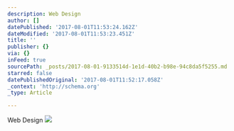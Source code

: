 ```yaml
---
description: Web Design
author: []
datePublished: '2017-08-01T11:53:24.162Z'
dateModified: '2017-08-01T11:53:23.451Z'
title: ''
publisher: {}
via: {}
inFeed: true
sourcePath: _posts/2017-08-01-9133514d-1e1d-40b2-b98e-94c8da5f5255.md
starred: false
datePublishedOriginal: '2017-08-01T11:52:17.058Z'
_context: 'http://schema.org'
_type: Article

---
```

Web Design
![](https://imgflo.herokuapp.com/graph/2b2431f8e7ba7b0/7282bab40c011dad385775bd11253700/croprotate.png?cropheight=2877&cropwidth=1023&degrees=0&input=https%3A%2F%2Fthe-grid-user-content.s3-us-west-2.amazonaws.com%2F592dc4b7-8a34-4bc7-b0a1-eaedd98f9f62.png&x=0&y=0)